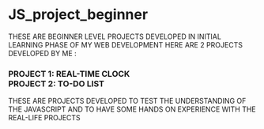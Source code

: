 # JS_project_beginner
THESE ARE BEGINNER LEVEL PROJECTS DEVELOPED IN INITIAL LEARNING PHASE OF MY WEB DEVELOPMENT
HERE ARE 2 PROJECTS DEVELOPED BY ME :<BR>
<H3>PROJECT 1: REAL-TIME CLOCK<BR>
PROJECT 2: TO-DO LIST</H3>

THESE ARE PROJECTS DEVELOPED TO TEST THE UNDERSTANDING OF THE JAVASCRIPT AND TO HAVE SOME HANDS ON EXPERIENCE WITH THE REAL-LIFE PROJECTS 
